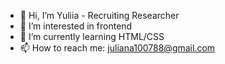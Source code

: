 - 👋 Hi, I’m Yuliia - Recruiting Researcher
- 👀 I’m interested in frontend
- 🌱 I’m currently learning HTML/CSS
- 📫 How to reach me: juliana100788@gmail.com

<!---
julvit/julvit is a ✨ special ✨ repository because its `README.md` (this file) appears on your GitHub profile.
You can click the Preview link to take a look at your changes.
--->
